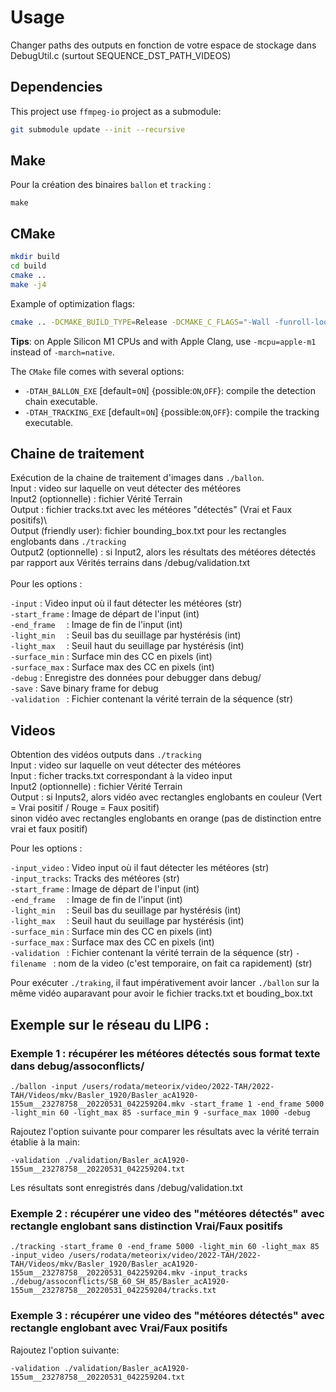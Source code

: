 # Usage

Changer paths des outputs en fonction de votre espace de stockage dans DebugUtil.c (surtout SEQUENCE_DST_PATH_VIDEOS)

## Dependencies

This project use `ffmpeg-io` project as a submodule:

```bash
git submodule update --init --recursive
```

## Make

Pour la création des binaires `ballon` et `tracking` :

```shell
make
```

## CMake

```bash
mkdir build
cd build
cmake ..
make -j4
```

Example of optimization flags:
```bash
cmake .. -DCMAKE_BUILD_TYPE=Release -DCMAKE_C_FLAGS="-Wall -funroll-loops -fstrict-aliasing -march=native"
```

**Tips**: on Apple Silicon M1 CPUs and with Apple Clang, use `-mcpu=apple-m1` instead of `-march=native`.

The `CMake` file comes with several options:
 * `-DTAH_BALLON_EXE` [default=`ON`] {possible:`ON`,`OFF`}: compile the detection chain executable.
 * `-DTAH_TRACKING_EXE` [default=`ON`] {possible:`ON`,`OFF`}: compile the tracking executable.

## Chaine de traitement

Exécution de la chaine de traitement d'images dans `./ballon`. \
Input :  video sur laquelle on veut détecter des météores \
Input2 (optionnelle) : fichier Vérité Terrain \
Output : fichier tracks.txt avec les météores "détectés" (Vrai et Faux positifs)\  
Output (friendly user): fichier bounding_box.txt pour les rectangles englobants dans `./tracking`   
Output2 (optionnelle) : si Input2, alors les résultats des météores détectés par rapport aux Vérités terrains dans /debug/validation.txt \
\
Pour les options : 

`-input`       : Video input où il faut détecter les météores (str)\
`-start_frame` : Image de départ de l'input (int)\
`-end_frame  ` : Image de fin  de l'input (int)\
`-light_min  ` : Seuil bas du seuillage par hystérésis (int)\
`-light_max  ` : Seuil haut du seuillage par hystérésis (int)\
`-surface_min` : Surface min des CC en pixels (int)\
`-surface_max` : Surface max des CC en pixels (int)\
`-debug`       : Enregistre des données pour debugger dans debug/ \
`-save`        : Save binary frame for debug \
`-validation ` : Fichier contenant la vérité terrain de la séquence (str)

## Videos

Obtention des vidéos outputs dans `./tracking` \
Input :  video sur laquelle on veut détecter des météores \
Input :  ficher tracks.txt correspondant à la video input \
Input2 (optionnelle) : fichier Vérité Terrain \
Output : si Inputs2, alors vidéo avec rectangles englobants en couleur (Vert = Vrai positif / Rouge = Faux positif) \
sinon vidéo avec rectangles englobants en orange (pas de distinction entre vrai et faux positif)

Pour les options : 

`-input_video` : Video input où il faut détecter les météores (str)\
`-input_tracks`: Tracks des météores (str)\
`-start_frame` : Image de départ de l'input (int)\
`-end_frame  ` : Image de fin  de l'input (int)\
`-light_min  ` : Seuil bas du seuillage par hystérésis (int)\
`-light_max  ` : Seuil haut du seuillage par hystérésis (int)\
`-surface_min` : Surface min des CC en pixels (int)\
`-surface_max` : Surface max des CC en pixels (int)\
`-validation ` : Fichier contenant la vérité terrain de la séquence (str)
`-filename `   : nom de la video (c'est temporaire, on fait ca rapidement) (str)

Pour exécuter `./traking`, il faut impérativement avoir lancer `./ballon` sur la même vidéo auparavant pour avoir le fichier tracks.txt et bouding_box.txt


## Exemple sur le réseau du LIP6 : 



### Exemple 1 : récupérer les météores détectés sous format texte dans debug/assoconflicts/

```shell
./ballon -input /users/rodata/meteorix/video/2022-TAH/2022-TAH/Videos/mkv/Basler_1920/Basler_acA1920-155um__23278758__20220531_042259204.mkv -start_frame 1 -end_frame 5000 -light_min 60 -light_max 85 -surface_min 9 -surface_max 1000 -debug
```

Rajoutez l'option suivante pour comparer les résultats avec la vérité terrain établie à la main:
```shell
-validation ./validation/Basler_acA1920-155um__23278758__20220531_042259204.txt
```

Les résultats sont enregistrés dans /debug/validation.txt

### Exemple 2 : récupérer une video des "météores détectés" avec rectangle englobant sans distinction Vrai/Faux positifs

```shell
./tracking -start_frame 0 -end_frame 5000 -light_min 60 -light_max 85 -input_video /users/rodata/meteorix/video/2022-TAH/2022-TAH/Videos/mkv/Basler_1920/Basler_acA1920-155um__23278758__20220531_042259204.mkv -input_tracks ./debug/assoconflicts/SB_60_SH_85/Basler_acA1920-155um__23278758__20220531_042259204/tracks.txt
 ```

### Exemple 3 : récupérer une video des "météores détectés" avec rectangle englobant avec Vrai/Faux positifs

Rajoutez l'option suivante:
```shell
-validation ./validation/Basler_acA1920-155um__23278758__20220531_042259204.txt
```
